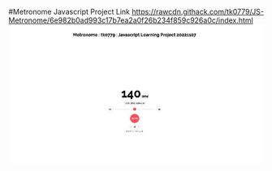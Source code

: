 #Metronome Javascript Project 
Link
https://rawcdn.githack.com/tk0779/JS-Metronome/6e982b0ad993c17b7ea2a0f26b234f859c926a0c/index.html
![JSmetronome](https://github.com/tk0779/JS-Metronome/blob/main/metronomejspreviewtk0779.jpg?raw-true)

